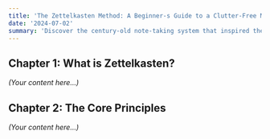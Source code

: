 ```yaml
---
title: 'The Zettelkasten Method: A Beginner-s Guide to a Clutter-Free Mind'
date: '2024-07-02'
summary: 'Discover the century-old note-taking system that inspired the "Second Brain" movement. Learn how to create a web of interconnected ideas that grows with you.'
---
```


## Chapter 1: What is Zettelkasten?

*(Your content here...)*

## Chapter 2: The Core Principles

*(Your content here...)* 